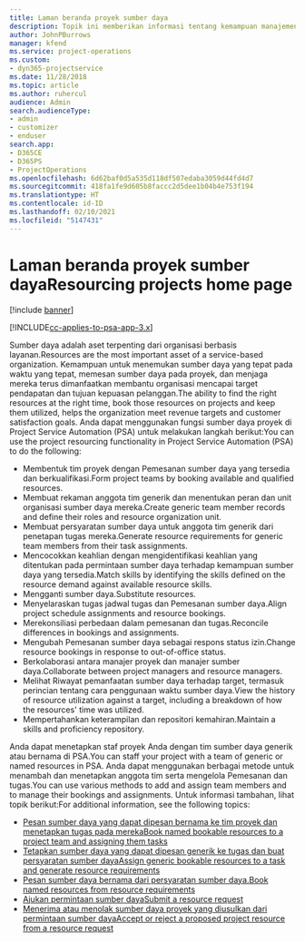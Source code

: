 ```yaml
---
title: Laman beranda proyek sumber daya
description: Topik ini memberikan informasi tentang kemampuan manajemen sumber daya di Project Service Automation (PSA) untuk Dynamics 365.
author: JohnPBurrows
manager: kfend
ms.service: project-operations
ms.custom:
- dyn365-projectservice
ms.date: 11/28/2018
ms.topic: article
ms.author: ruhercul
audience: Admin
search.audienceType:
- admin
- customizer
- enduser
search.app:
- D365CE
- D365PS
- ProjectOperations
ms.openlocfilehash: 6d62baf0d5a535d118df507edaba3059d44fd4d7
ms.sourcegitcommit: 418fa1fe9d605b8faccc2d5dee1b04b4e753f194
ms.translationtype: HT
ms.contentlocale: id-ID
ms.lasthandoff: 02/10/2021
ms.locfileid: "5147431"
---
```

# <a name="resourcing-projects-home-page"></a><span data-ttu-id="334c3-103">Laman beranda proyek sumber daya</span><span class="sxs-lookup"><span data-stu-id="334c3-103">Resourcing projects home page</span></span>

[!include [banner](../includes/psa-now-project-operations.md)]

[!INCLUDE[cc-applies-to-psa-app-3.x](../includes/cc-applies-to-psa-app-3x.md)]

<span data-ttu-id="334c3-104">Sumber daya adalah aset terpenting dari organisasi berbasis layanan.</span><span class="sxs-lookup"><span data-stu-id="334c3-104">Resources are the most important asset of a service-based organization.</span></span> <span data-ttu-id="334c3-105">Kemampuan untuk menemukan sumber daya yang tepat pada waktu yang tepat, memesan sumber daya pada proyek, dan menjaga mereka terus dimanfaatkan membantu organisasi mencapai target pendapatan dan tujuan kepuasan pelanggan.</span><span class="sxs-lookup"><span data-stu-id="334c3-105">The ability to find the right resources at the right time, book those resources on projects and keep them utilized, helps the organization meet revenue targets and customer satisfaction goals.</span></span> <span data-ttu-id="334c3-106">Anda dapat menggunakan fungsi sumber daya proyek di Project Service Automation (PSA) untuk melakukan langkah berikut:</span><span class="sxs-lookup"><span data-stu-id="334c3-106">You can use the project resourcing functionality in Project Service Automation (PSA) to do the following:</span></span>

- <span data-ttu-id="334c3-107">Membentuk tim proyek dengan Pemesanan sumber daya yang tersedia dan berkualifikasi.</span><span class="sxs-lookup"><span data-stu-id="334c3-107">Form project teams by booking available and qualified resources.</span></span>
- <span data-ttu-id="334c3-108">Membuat rekaman anggota tim generik dan menentukan peran dan unit organisasi sumber daya mereka.</span><span class="sxs-lookup"><span data-stu-id="334c3-108">Create generic team member records and define their roles and resource organization unit.</span></span>
- <span data-ttu-id="334c3-109">Membuat persyaratan sumber daya untuk anggota tim generik dari penetapan tugas mereka.</span><span class="sxs-lookup"><span data-stu-id="334c3-109">Generate resource requirements for generic team members from their task assignments.</span></span>
- <span data-ttu-id="334c3-110">Mencocokkan keahlian dengan mengidentifikasi keahlian yang ditentukan pada permintaan sumber daya terhadap kemampuan sumber daya yang tersedia.</span><span class="sxs-lookup"><span data-stu-id="334c3-110">Match skills by identifying the skills defined on the resource demand against available resource skills.</span></span>
- <span data-ttu-id="334c3-111">Mengganti sumber daya.</span><span class="sxs-lookup"><span data-stu-id="334c3-111">Substitute resources.</span></span>
- <span data-ttu-id="334c3-112">Menyelaraskan tugas jadwal tugas dan Pemesanan sumber daya.</span><span class="sxs-lookup"><span data-stu-id="334c3-112">Align project schedule assignments and resource bookings.</span></span>
- <span data-ttu-id="334c3-113">Merekonsiliasi perbedaan dalam pemesanan dan tugas.</span><span class="sxs-lookup"><span data-stu-id="334c3-113">Reconcile differences in bookings and assignments.</span></span>
- <span data-ttu-id="334c3-114">Mengubah Pemesanan sumber daya sebagai respons status izin.</span><span class="sxs-lookup"><span data-stu-id="334c3-114">Change resource bookings in response to out-of-office status.</span></span>
- <span data-ttu-id="334c3-115">Berkolaborasi antara manajer proyek dan manajer sumber daya.</span><span class="sxs-lookup"><span data-stu-id="334c3-115">Collaborate between project managers and resource managers.</span></span>
- <span data-ttu-id="334c3-116">Melihat Riwayat pemanfaatan sumber daya terhadap target, termasuk perincian tentang cara penggunaan waktu sumber daya.</span><span class="sxs-lookup"><span data-stu-id="334c3-116">View the history of resource utilization against a target, including a breakdown of how the resources' time was utilized.</span></span>
- <span data-ttu-id="334c3-117">Mempertahankan keterampilan dan repositori kemahiran.</span><span class="sxs-lookup"><span data-stu-id="334c3-117">Maintain a skills and proficiency repository.</span></span>


<span data-ttu-id="334c3-118">Anda dapat menetapkan staf proyek Anda dengan tim sumber daya generik atau bernama di PSA.</span><span class="sxs-lookup"><span data-stu-id="334c3-118">You can staff your project with a team of generic or named resources in PSA.</span></span> <span data-ttu-id="334c3-119">Anda dapat menggunakan berbagai metode untuk menambah dan menetapkan anggota tim serta mengelola Pemesanan dan tugas.</span><span class="sxs-lookup"><span data-stu-id="334c3-119">You can use various methods to add and assign team members and to manage their bookings and assignments.</span></span> <span data-ttu-id="334c3-120">Untuk informasi tambahan, lihat topik berikut:</span><span class="sxs-lookup"><span data-stu-id="334c3-120">For additional information, see the following topics:</span></span>

- [<span data-ttu-id="334c3-121">Pesan sumber daya yang dapat dipesan bernama ke tim proyek dan menetapkan tugas pada mereka</span><span class="sxs-lookup"><span data-stu-id="334c3-121">Book named bookable resources to a project team and assigning them tasks</span></span>](assign-named-bookable-resource.md)
- [<span data-ttu-id="334c3-122">Tetapkan sumber daya yang dapat dipesan generik ke tugas dan buat persyaratan sumber daya</span><span class="sxs-lookup"><span data-stu-id="334c3-122">Assign generic bookable resources to a task and generate resource requirements</span></span>](assign-generic-bookable-resource.md)
- [<span data-ttu-id="334c3-123">Pesan sumber daya bernama dari persyaratan sumber daya.</span><span class="sxs-lookup"><span data-stu-id="334c3-123">Book named resources from resource requirements</span></span>](book-named-resource.md)
- [<span data-ttu-id="334c3-124">Ajukan permintaan sumber daya</span><span class="sxs-lookup"><span data-stu-id="334c3-124">Submit a resource request</span></span>](submit-resource-request.md)
- [<span data-ttu-id="334c3-125">Menerima atau menolak sumber daya proyek yang diusulkan dari permintaan sumber daya</span><span class="sxs-lookup"><span data-stu-id="334c3-125">Accept or reject a proposed project resource from a resource request</span></span>](accept-reject-proposed-resource.md)
